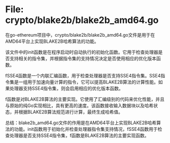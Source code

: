 # File: crypto/blake2b/blake2b_amd64.go

在go-ethereum项目中，crypto/blake2b/blake2b_amd64.go文件是用于在AMD64平台上实现BLAKE2B哈希算法的功能。

该文件中的init函数是在程序启动时自动执行的初始化函数。它用于检查处理器是否支持相关的指令集，并根据指令集的支持情况决定是否使用相应的优化版本函数。

fSSE4函数是一个内联汇编函数，用于检查处理器是否支持SSE4指令集。SSE4指令集是一组用于加速向量计算的指令，它可以提高BLAKE2B算法的计算性能。如果处理器支持SSE4指令集，则会启用相应的优化版本函数。

f函数是对BLAKE2B算法的主要实现。它使用了汇编级别的代码来优化性能，并且与原始的纯Go实现相比，具有更高的速度。该函数接收输入数据块以及哈希状态，并根据BLAKE2B算法规范进行计算，最终生成哈希值。

总结：blake2b_amd64.go文件的作用是在AMD64平台上实现BLAKE2B哈希算法的功能。init函数用于初始化并检查处理器指令集支持情况，fSSE4函数用于检查处理器是否支持SSE4指令集，f函数是BLAKE2B算法的主要实现函数。

